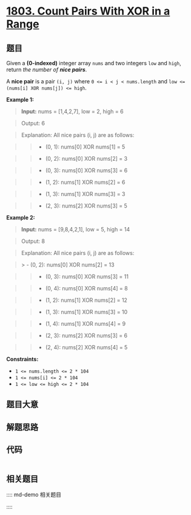 # [1803. Count Pairs With XOR in a Range](https://leetcode.com/problems/count-pairs-with-xor-in-a-range)

## 题目

Given a **(0-indexed)** integer array `nums` and two integers `low` and
`high`, return _the number of **nice pairs**_.

A **nice pair** is a pair `(i, j)` where `0 <= i < j < nums.length` and `low
<= (nums[i] XOR nums[j]) <= high`.



**Example 1:**

> 
> 
> 
> 
> 
> **Input:** nums = [1,4,2,7], low = 2, high = 6
> 
> Output: 6
> 
> Explanation: All nice pairs (i, j) are as follows:
> 
> > - (0, 1): nums[0] XOR nums[1] = 5 
> 
> > - (0, 2): nums[0] XOR nums[2] = 3
> 
> > - (0, 3): nums[0] XOR nums[3] = 6
> 
> > - (1, 2): nums[1] XOR nums[2] = 6
> 
> > - (1, 3): nums[1] XOR nums[3] = 3
> 
> > - (2, 3): nums[2] XOR nums[3] = 5

**Example 2:**

> 
> 
> 
> 
> 
> **Input:** nums = [9,8,4,2,1], low = 5, high = 14
> 
> Output: 8
> 
> Explanation: All nice pairs (i, j) are as follows:
> 
> ​​​​​> - (0, 2): nums[0] XOR nums[2] = 13
> 
> > - (0, 3): nums[0] XOR nums[3] = 11
> 
> > - (0, 4): nums[0] XOR nums[4] = 8
> 
> > - (1, 2): nums[1] XOR nums[2] = 12
> 
> > - (1, 3): nums[1] XOR nums[3] = 10
> 
> > - (1, 4): nums[1] XOR nums[4] = 9
> 
> > - (2, 3): nums[2] XOR nums[3] = 6
> 
> > - (2, 4): nums[2] XOR nums[4] = 5



**Constraints:**

  * `1 <= nums.length <= 2 * 104`
  * `1 <= nums[i] <= 2 * 104`
  * `1 <= low <= high <= 2 * 104`


## 题目大意

## 解题思路

## 代码

```javascript

```

## 相关题目

:::: md-demo 相关题目

::::
